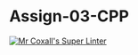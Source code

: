 # Assign-03-CPP
[![Mr Coxall's Super Linter](https://github.com/ICS3U-Programming-TamerZ/Assign-03-CPP/workflows/Mr%20Coxall's%20Super%20Linter/badge.svg)](https://github.com/ICS3U-Programming-TamerZ/Assign-03-CPP/actions/)
